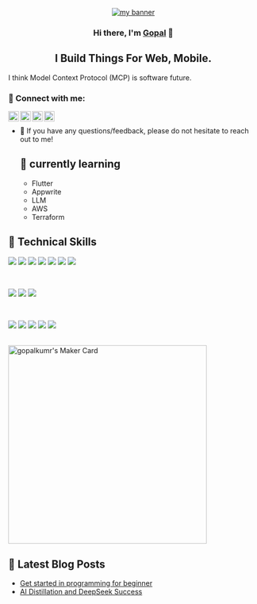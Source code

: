 <p align="center">
        <a href="https://gopalkumr.netlify.app/" target="_blank" rel="noreferrer"><img src="https://user-images.githubusercontent.com/91552766/222140214-41c3f517-b3d5-4265-ae25-767420ef115c.png" alt="my banner"></a>
      </p>
      
 <h3 align="center">
      Hi there, I'm <a href="[https://www.yushi.dev/](https://www.linkedin.com/in/gopalkumar0)" target="_blank" rel="noreferrer">Gopal</a> 👋
      </h3>
 <h2 align="center">
      I Build Things For Web, Mobile. 
      </h2> 
I think Model Context Protocol (MCP) is software future. 
      
 ### 🤝 Connect with me:
 <a href="https://www.instagram.com/gopalkmrr/"><img align="left" src="https://raw.githubusercontent.com/yushi1007/yushi1007/main/images/instagram.svg" alt="gopalkumrr | Instagram" width="21px"/></a>
 <a href="https://www.linkedin.com/in/gopalkumar0/"><img align="left" src="https://raw.githubusercontent.com/yushi1007/yushi1007/main/images/linkedin.svg" alt="Gopal Kumar | LinkedIn" width="21px"/></a>
<a href="https://gopalkumr.netlify.app"><img align="left" src="https://github.com/gopalkumr/gopalkumr/assets/91552766/93b04460-7f3f-4a39-961b-782f45ac1239" alt="Gopal Kumar | Portfolio" width="21px"/></a>
 

<a href="https://medium.com/@gopalkumr"><img align="left" src="https://raw.githubusercontent.com/yushi1007/yushi1007/main/images/medium.svg" alt="Gopal Kumar | Medium" width="21px"/></a>
</br>

 - 💬 If you have any questions/feedback, please do not hesitate to reach out to me!
      

   ## 🌱 currently learning
    
   - Flutter
   - Appwrite
   - LLM
   - AWS
   - Terraform
      
## 💼 Technical Skills
      
      
![](https://img.shields.io/badge/HTML5-E34F26?style=for-the-badge&logo=html5&logoColor=white)
      ![](https://img.shields.io/badge/CSS3-1572B6?style=for-the-badge&logo=css3&logoColor=white)
      ![](https://img.shields.io/badge/Python-14354C?style=for-the-badge&logo=python&logoColor=white)
      ![](https://img.shields.io/badge/C-00599C?style=for-the-badge&logo=c&logoColor=white)
      ![](https://img.shields.io/badge/Flutter-02569B?style=for-the-badge&logo=flutter&logoColor=white)
      ![](https://img.shields.io/badge/PostgreSQL-316192?style=for-the-badge&logo=postgresql&logoColor=white)
      ![](https://img.shields.io/badge/Microsoft_SQL_Server-CC2927?style=for-the-badge&logo=microsoft-sql-server&logoColor=white)
      
      
 </br>
      
![](https://img.shields.io/badge/Style-Bootstrap-informational?style=flat&logo=Bootstrap&color=7952B3)
      ![](https://img.shields.io/badge/Style-CSS3-informational?style=flat&logo=CSS3&color=1572B6)
      ![](https://img.shields.io/badge/Style-styled--components-informational?style=flat&logo=styled-components&color=DB7093)
      
      
  </br>
      
  ![](https://img.shields.io/badge/Tools-Figma-informational?style=flat&logo=Figma&color=F24E1E)
      ![](https://img.shields.io/badge/Tools-NPM-informational?style=flat&logo=NPM&color=CB3837)
      ![](https://img.shields.io/badge/Tools-Heroku-informational?style=flat&logo=Heroku&color=430098)
      ![](https://img.shields.io/badge/Tools-Git-informational?style=flat&logo=Git&color=F05032)
      ![](https://img.shields.io/badge/Tools-GitHub-informational?style=flat&logo=GitHub&color=181717)
 </br>
 </br>
 
  <p allign="center" >
    <img width="400" src="https://cloud.appwrite.io/v1/cards/cloud?userId=645072143253af101ee2" alt="gopalkumr's Maker Card" />
</p>
      
   ## 📝 Latest Blog Posts
      
   - [Get started in programming for beginner](https://medium.com/@gopalkumr/how-to-learn-coding-for-beginners-e46fe8cc29bc)
   - [AI Distillation and DeepSeek Success](https://medium.com/@gopalkumr/ai-knowledge-distillation-and-deepseeks-success-strategy-831267731deb)


       
     
      

